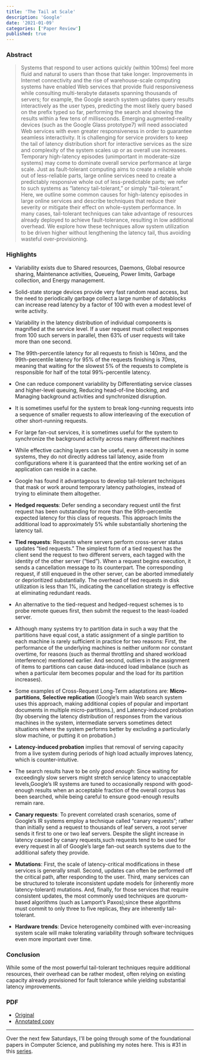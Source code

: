 ```yaml
---
title: 'The Tail at Scale'
description: 'Google'
date: '2021-01-09'
categories: ['Paper Review']
published: true
---
```


### Abstract

> Systems that respond to user actions quickly (within 100ms) feel more fluid and natural to users than those that take longer. Improvements in Internet connectivity and the rise of warehouse-scale computing systems have enabled Web services that provide fluid responsiveness while consulting multi-terabyte datasets spanning thousands of servers; for example, the Google search system updates query results interactively as the user types, predicting the most likely query based on the prefix typed so far, performing the search and showing the results within a few tens of milliseconds. Emerging augmented-reality devices (such as the Google Glass prototype7) will need associated Web services with even greater responsiveness in order to guarantee seamless interactivity. It is challenging for service providers to keep the tail of latency distribution short for interactive services as the size and complexity of the system scales up or as overall use increases. Temporary high-latency episodes (unimportant in moderate-size systems) may come to dominate overall service performance at large scale. Just as fault-tolerant computing aims to create a reliable whole out of less-reliable parts, large online services need to create a predictably responsive whole out of less-predictable parts; we refer to such systems as “latency tail-tolerant,” or simply “tail-tolerant.” Here, we outline some common causes for high-latency episodes in large online services and describe techniques that reduce their severity or mitigate their effect on whole-system performance. In many cases, tail-tolerant techniques can take advantage of resources already deployed to achieve fault-tolerance, resulting in low additional overhead. We explore how these techniques allow system utilization to be driven higher without lengthening the latency tail, thus avoiding wasteful over-provisioning.

### Highlights

- Variability exists due to Shared resources, Daemons, Global resource sharing, Maintenance activities, Queueing, Power limits, Garbage collection, and Energy management.

- Solid-state storage devices provide very fast random read access, but the need to periodically garbage collect a large number of datablocks can increase read latency by a factor of 100 with even a modest level of write activity.

- Variability in the latency distribution of individual components is magnified at the service level. If a user request must collect responses from 100 such servers in parallel, then 63% of user requests will take more than one second. 

- The 99th-percentile latency for all requests to finish is 140ms, and the 99th-percentile latency for 95% of the requests finishing is 70ms, meaning that waiting for the slowest 5% of the requests to complete is responsible for half of the total 99%-percentile latency.

- One can reduce component variability by Differentiating service classes and higher-level queuing, Reducing head-of-line blocking, and Managing background activities and synchronized disruption.

- It is sometimes useful for the system to break long-running requests into a sequence of smaller requests to allow interleaving of the execution of other short-running requests.

- For large fan-out services, it is sometimes useful for the system to synchronize the background activity across many different machines 

- While effective caching layers can be useful, even a necessity in some systems, they do not directly address tail latency, aside from configurations where it is guaranteed that the entire working set of an application can reside in a cache. 

- Google has found it advantageous to develop tail-tolerant techniques that mask or work around temporary latency pathologies, instead of trying to eliminate them altogether. 

- **Hedged requests**: Defer sending a secondary request until the first request has been outstanding for more than the 95th-percentile expected latency for this class of requests. This approach limits the additional load to approximately 5% while substantially shortening the latency tail.

- **Tied requests**: Requests where servers perform cross-server status updates “tied requests.” The simplest form of a tied request has the client send the request to two different servers, each tagged with the identity of the other server (“tied”). When a request begins execution, it sends a cancellation message to its counterpart. The corresponding request, if still enqueued in the other server, can be aborted immediately or deprioritized substantially. The overhead of tied requests in disk utilization is less than 1%, indicating the cancellation strategy is effective at eliminating redundant reads. 

- An alternative to the tied-request and hedged-request schemes is to probe remote queues first, then submit the request to the least-loaded server. 

- Although many systems try to partition data in such a way that the partitions have equal cost, a static assignment of a single partition to each machine is rarely sufficient in practice for two reasons: First, the performance of the underlying machines is neither uniform nor constant overtime, for reasons (such as thermal throttling and shared workload interference) mentioned earlier. And second, outliers in the assignment of items to partitions can cause data-induced load imbalance (such as when a particular item becomes popular and the load for its partition increases). 

- Some examples of Cross-Request Long-Term adaptations are: **Micro-partitions**, **Selective replication** (Google’s main Web search system uses this approach, making additional copies of popular and important documents in multiple micro-partitions.), and Latency-induced probation (by observing the latency distribution of responses from the various machines in the system, intermediate servers sometimes detect situations where the system performs better by excluding a particularly slow machine, or putting it on probation.)

- **Latency-induced probation** implies that removal of serving capacity from a live system during periods of high load actually improves latency, which is counter-intuitive.

- The search results have to be only *good enough*: Since waiting for exceedingly slow servers might stretch service latency to unacceptable levels,Google’s IR systems are tuned to occasionally respond with good-enough results when an acceptable fraction of the overall corpus has been searched, while being careful to ensure good-enough results remain rare. 

- **Canary requests**: To prevent correlated crash scenarios, some of Google’s IR systems employ a technique called “canary requests”; rather than initially send a request to thousands of leaf servers, a root server sends it first to one or two leaf servers. Despite the slight increase in latency caused by canary requests,such requests tend to be used for every request in all of Google’s large fan-out search systems due to the additional safety they provide. 

- **Mutations**: First, the scale of latency-critical modifications in these services is generally small. Second, updates can often be performed off the critical path, after responding to the user. Third, many services can be structured to tolerate inconsistent update models for (inherently more latency-tolerant) mutations. And, finally, for those services that require consistent updates, the most commonly used techniques are quorum-based algorithms (such as Lamport’s Paxos);since these algorithms must commit to only three to five replicas, they are inherently tail-tolerant. 

- **Hardware trends**: Device heterogeneity combined with ever-increasing system scale will make tolerating variability through software techniques even more important over time. 

### Conclusion

While some of the most powerful tail-tolerant techniques require additional resources, their overhead can be rather modest, often relying on existing capacity already provisioned for fault tolerance while yielding substantial latency improvements.

### PDF

* [Original](https://www2.cs.duke.edu/courses/cps296.4/fall13/838-CloudPapers/dean_longtail.pdf)
* [Annotated copy](/assets/blog/tail-at-scale/the-tail-at-scale-annotated.pdf)

---
Over the next few Saturdays, I'll be going through some of the foundational papers in Computer Science, and publishing my notes here. This is #31 in this [series](https://anantjain.dev/#paper-reviews).


